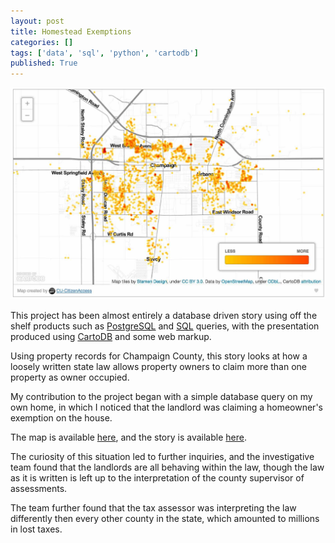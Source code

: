 ```yaml
---
layout: post
title: Homestead Exemptions
categories: []
tags: ['data', 'sql', 'python', 'cartodb']
published: True
---
```

![Screenshot of map](/images/homestead_exemptions.jpg)

This project has been almost entirely a database driven story using off the shelf products such as [PostgreSQL](http://www.postgresql.org/) and [SQL](http://www.w3schools.com/sql/) queries, with the presentation produced using [CartoDB](https://cartodb.com/) and some web markup.

Using property records for Champaign County, this story looks at how a loosely written state law allows property owners to claim more than one property as owner occupied.

My contribution to the project began with a simple database query on my own home, in which I noticed that the landlord was claiming a homeowner's exemption on the house.

The map is available [here](http://docs.cu-citizenaccess.org/homestead-exemptions/), and the story is available [here](http://cu-citizenaccess.org/2015/07/14/landlords-benefit-from-loose-law-save-millions-in-taxes/).
 
The curiosity of this situation led to further inquiries, and the investigative team found that the landlords are all behaving within the law, though the law as it is written is left up to the interpretation of the county supervisor of assessments.

The team further found that the tax assessor was interpreting the law differently then every other county in the state, which amounted to millions in lost taxes.